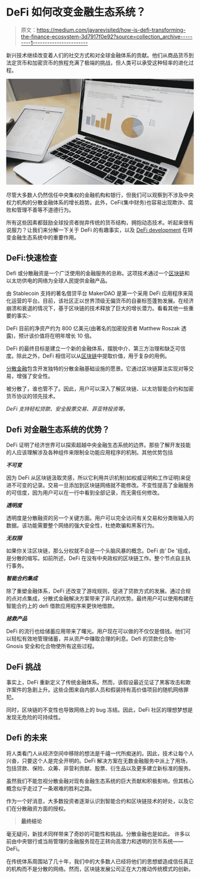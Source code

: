 # DeFi 如何改变金融生态系统？

> 原文：<https://medium.com/javarevisited/how-is-defi-transforming-the-finance-ecosystem-3d7917f0e92?source=collection_archive---------1----------------------->

新兴技术继续改变着人们的社交方式和对全球金融体系的贡献。他们从商品货币到法定货币和加密货币的旅程充满了极端的挑战，但人类可以承受这种轻率的进化过程。

![](img/04faee55c7626475bd0d9ec72583f5b4.png)

尽管大多数人仍然信任中央集权的金融机构和银行，但我们可以观察到不涉及中央权力机构的分散金融体系的增长趋势。此外，CeFi(集中财务)也容易出现欺诈、腐败和管理不善等不道德行为。

所有这些因素都鼓励全球投资者抛弃传统的货币结构，拥抱动态技术。听起来很有说服力？让我们来分解一下关于 DeFi 的有趣事实，以及 [DeFi development](https://www.leewayhertz.com/defi-development-company/) 在转变金融生态系统中的重要作用。

## **DeFi:快速检查**

Defi 或分散融资是一个广泛使用的金融服务的总称。这项技术通过一个[区块链](/javarevisited/7-free-courses-to-learn-blockchain-in-2020-764e66b47ebe)和以太坊供电的网络为全球人民提供金融产品。

由 Stablecoin 支持的著名借贷平台 MakerDAO 是第一个采用 DeFi 应用程序来简化运营的平台。目前，该社区正以世界顶级无偏货币的自豪标签蓬勃发展。在经济崩溃和衰退的情况下，基于区块链的技术释放了巨大的增长潜力。看看其他一些重要的事实:-

DeFi 目前的净资产约为 800 亿美元(由著名的加密投资者 Matthew Roszak 透露)，预计该价值将在明年增长 10 倍。

DeFi 的最终目标是建立一个新的金融体系，摆脱中介、第三方治理和缺乏可信度。除此之外，DeFi 相信可以从[区块链](/javarevisited/best-blockchain-courses-and-certification-in-2020-63729f8f04d0)中提取价值，用于复杂的用例。

[分散金融](https://www.leewayhertz.com/decentralized-finance-defi/)包含开发独特的分散金融基础设施的愿景。它通过区块链算法实现对等交易，增强了安全性。

被分散了，谁也管不了。因此，用户可以深入了解区块链、以太坊智能合约和加密货币协议的领先技术。

*DeFi 支持轻松贷款、安全股票交易、菲亚特投资等。*

## **Defi 对金融生态系统的优势？**

DeFi 证明了经济世界可以探索超越中央金融生态系统的边界。那些了解开发技能的人应该理解涉及各种组件来限制全功能应用程序的机制。其他优势包括

***不可变***

因为 DeFi 从区块链汲取灵感，所以它利用共识机制(如权威证明和工作证明)来促进不可变的记录。交易一旦添加到区块链网络就不能修改。不变性提高了金融服务的可信度，因为用户可以在一行中看到全部记录，而无需任何修改。

***透明度***

透明度是分散融资的另一个关键方面。用户可以完全访问有关交易和分类账输入的数据。该功能需要整个网络的强大安全性，杜绝欺骗和黑客行为。

***无权限***

如果你关注区块链，那么分权就不会是一个头脑风暴的概念。DeFi 由' De '组成，是分散的缩写。如前所述，DeFi 在没有中央政权的区块链工作。整个节点自主执行事务。

***智能合约集成***

除了重塑金融体系，DeFi 还改变了游戏规则，促进了贷款方式的发展。通过合规的点对点集成，分散式金融解决方案带来了非凡的优势。最终用户可以使用构建在智能合约上的 defi 借款应用程序来更快地借款。

***拯救产品***

DeFi 的流行也给储蓄应用带来了曙光。用户现在可以做的不仅仅是借钱。他们可以轻松有效地管理储蓄，并从资产中赚取合理的利息。Defi 的贷款化合物- Gnosis 安全和化合物使所有这些过程。

## **DeFi 挑战**

事实上，DeFi 重新定义了传统金融体系。然而，该假设最近见证了黑客攻击和欺诈案件的急剧上升。这些企图来自内部人员和假装持有高价值项目的随机网络罪犯。

同时，区块链的不变性也导致网络上的 bug 冻结。因此，DeFi 社区的理想梦想是发现无危险的可持续性。

## **Defi 的未来**

将人类看门人从经济空间中移除的想法是千禧一代所痴迷的。因此，技术让每个人兴奋，只要这个人是完全开明的。DeFi 解决方案在无数金融服务中派上了用场，包括贷款、保险、众筹、非营利贡献、股票、衍生品以及更多建立新标准的服务。

虽然我们不能忽视分散金融对现有金融生态系统的巨大贡献和积极影响，但其核心概念似乎走过了一条艰难的胜利之路。

作为一个好消息，大多数投资者逐渐认识到智能合约和区块链技术的好处，以及它们在分散融资方面的授权。

> **最终结论**

毫无疑问，新技术同样带来了奇妙的可能性和挑战。分散金融也是如此。
许多以前由中央银行或当局管理的金融服务现在正转向高潜力和透明的货币系统——DeFi。

在传统体系周围站了几十年，我们中的大多数人已经将他们的思想塑造成信任真正的机构而不是分散的网络。然而，区块链发展公司正在大力推动传统模式的创新。